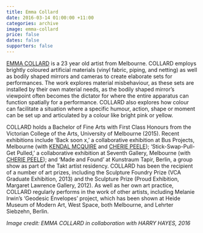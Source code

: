 ```yaml
---
title: Emma Collard
date: 2016-03-14 01:00:00 +11:00
categories: archive
image: emma-collard
price: false
dates: false
supporters: false
---
```


[EMMA COLLARD](http://cargocollective.com/emmacollard/) is a 23 year old artist from Melbourne. COLLARD employs brightly coloured artificial materials (vinyl fabric, piping, and netting) as well as bodily shaped mirrors and cameras to create elaborate sets for performances. The work explores material misbehaviour, as these sets are installed by their own material needs, as the bodily shaped mirror’s viewpoint often becomes the dictator for where the entire apparatus can function spatially for a performance. COLLARD also explores how colour can facilitate a situation where a specific humour, action, shape or moment can be set up and articulated by a colour like bright pink or yellow.

COLLARD holds a Bachelor of Fine Arts with First Class Honours from the Victorian College of the Arts, University of Melbourne (2015). Recent exhibitions include ‘Back soon x,’ a collaborative exhibition at Bus Projects, Melbourne (with [KENDAL MCQUIRE](https://vimeo.com/113991715) and [CHERIE PEELE](http://cheriepeele.com/cheriepeele/HOME.html)); ‘Stick-Swap-Pull-Get Pulled,’ a collaborative exhibition at Seventh Gallery, Melbourne (with [CHERIE PEELE](http://cheriepeele.com/cheriepeele/HOME.html)); and ‘Made and Found’ at Kunstraum Tapir, Berlin, a group show as part of the Takt artist residency. COLLARD has been the recipient of a number of art prizes, including the Sculpture Foundry Prize (VCA Graduate Exhibition, 2013) and the Sculpture Prize (Proud Exhibition, Margaret Lawrence Gallery, 2012). As well as her own art practice, COLLARD regularly performs in the work of other artists, including Melanie Irwin’s ‘Geodesic Envelopes’ project, which has been shown at Heide Museum of Modern Art, West Space, both Melbourne, and Lehrter Siebzehn, Berlin.

_Image credit: EMMA COLLARD in collaboration with HARRY HAYES, 2016_
